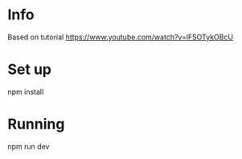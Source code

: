 # Info
Based on tutorial
https://www.youtube.com/watch?v=lFSOTykOBcU

# Set up
npm install

# Running
npm run dev
